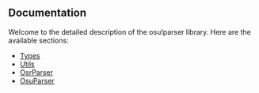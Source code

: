 ## Documentation
Welcome to the detailed description of the osu!parser library. Here are the available sections:
- [Types](docs/types.md)
- [Utils](docs/utils.md)
- [OsrParser](docs/osrParser.md)
- [OsuParser](docs/osuParser.md)
